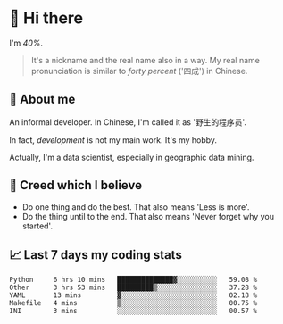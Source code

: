 # 👋 Hi there

I'm *40%*.

> It's a nickname and the real name also in a way.
> My real name pronunciation is similar to *forty percent* ('四成') in Chinese.

## :speech_balloon: About me

An informal developer. In Chinese, I'm called it as '野生的程序员'.

In fact, _development_ is not my main work. It's my hobby.

Actually, I'm a data scientist, especially in geographic data mining.

## :see_no_evil: Creed which I believe

- Do one thing and do the best. That also means 'Less is more'.
- Do the thing until to the end. That also means 'Never forget why you started'.

## :chart_with_upwards_trend: Last 7 days my coding stats

<!--START_SECTION:waka-->

```text
Python     6 hrs 10 mins   ██████████████▓░░░░░░░░░░   59.08 %
Other      3 hrs 53 mins   █████████▒░░░░░░░░░░░░░░░   37.28 %
YAML       13 mins         ▓░░░░░░░░░░░░░░░░░░░░░░░░   02.18 %
Makefile   4 mins          ▒░░░░░░░░░░░░░░░░░░░░░░░░   00.75 %
INI        3 mins          ░░░░░░░░░░░░░░░░░░░░░░░░░   00.57 %
```

<!--END_SECTION:waka-->
